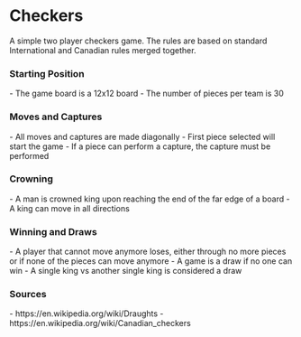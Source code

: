 # Checkers
A simple two player checkers game.  The rules are based on standard International and Canadian rules merged together.

<h3>Starting Position</h3>
- The game board is a 12x12 board
- The number of pieces per team is 30

<h3>Moves and Captures</h3>
- All moves and captures are made diagonally
- First piece selected will start the game
- If a piece can perform a capture, the capture must be performed

<h3>Crowning</h3>
- A man is crowned king upon reaching the end of the far edge of a board
- A king can move in all directions

<h3>Winning and Draws</h3>
- A player that cannot move anymore loses, either through no more pieces or if none of the pieces can move anymore
- A game is a draw if no one can win
- A single king vs another single king is considered a draw

<h3>Sources</h3>
- https://en.wikipedia.org/wiki/Draughts
- https://en.wikipedia.org/wiki/Canadian_checkers
